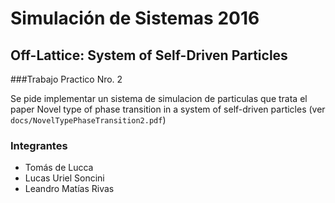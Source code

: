 # Simulación de Sistemas 2016
## Off-Lattice: System of Self-Driven Particles

###Trabajo Practico Nro. 2

Se pide implementar un sistema de simulacion de particulas que trata el paper Novel type of phase transition in a system of self-driven particles (ver ```docs/NovelTypePhaseTransition2.pdf```)

### Integrantes

- Tomás de Lucca
- Lucas Uriel Soncini
- Leandro Matías Rivas